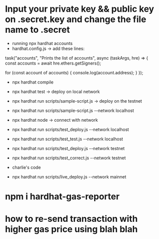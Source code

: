 # Input your private key && public key on .secret.key and change the file name to .secret

- running npx hardhat accounts
- hardhat.config.js -> add these lines:

task("accounts", "Prints the list of accounts", async (taskArgs, hre) => {
  const accounts = await hre.ethers.getSigners();

  for (const account of accounts) {
    console.log(account.address);
  }
});

- npx hardhat compile
- npx hardhat test -> deploy on local network
- npx hardhat run scripts/sample-script.js -> deploy on the testnet
- npx hardhat run scripts/sample-script.js --network localhost
- npx hardhat node -> connect with network

- npx hardhat run scripts/test_deploy.js --network localhost
- npx hardhat run scripts/test_test.js --network localhost
- npx hardhat run scripts/test_deploy.js --network testnet
- npx hardhat run scripts/test_correct.js --network testnet

- charlie's code
- npx hardhat run scripts/live_deploy.js --network mainnet

# npm i hardhat-gas-reporter
# how to re-send transaction with higher gas price using blah blah